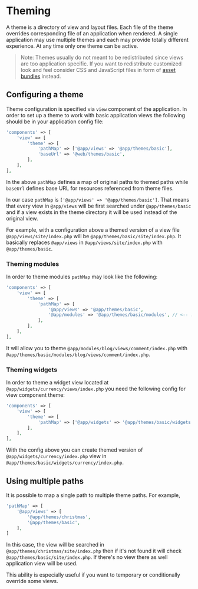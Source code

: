 Theming
=======

A theme is a directory of view and layout files. Each file of the theme overrides corresponding file of an application
when rendered. A single application may use multiple themes and each may provide totally different experience. At any
time only one theme can be active.

> Note: Themes usually do not meant to be redistributed since views are too application specific. If you want to
  redistribute customized look and feel consider CSS and JavaScript files in form of [asset bundles](assets.md) instead.

Configuring a theme
-------------------

Theme configuration is specified via `view` component of the application. In order to set up a theme to work with basic
application views the following should be in your application config file:

```php
'components' => [
    'view' => [
        'theme' => [
            'pathMap' => ['@app/views' => '@app/themes/basic'],
            'baseUrl' => '@web/themes/basic',
        ],
    ],
],
```

In the above `pathMap` defines a map of original paths to themed paths while `baseUrl` defines base URL for
resources referenced from theme files.

In our case `pathMap` is `['@app/views' => '@app/themes/basic']`. That means that every view in `@app/views` will be
first searched under `@app/themes/basic` and if a view exists in the theme directory it will be used instead of the
original view.

For example, with a configuration above a themed version of a view file `@app/views/site/index.php` will be
`@app/themes/basic/site/index.php`. It basically replaces `@app/views` in `@app/views/site/index.php` with
`@app/themes/basic`.

### Theming modules

In order to theme modules `pathMap` may look like the following:

```php
'components' => [
    'view' => [
        'theme' => [
            'pathMap' => [
                '@app/views' => '@app/themes/basic',
                '@app/modules' => '@app/themes/basic/modules', // <-- !!!
            ],
        ],
    ],
],
```

It will allow you to theme `@app/modules/blog/views/comment/index.php` with `@app/themes/basic/modules/blog/views/comment/index.php`.

### Theming widgets

In order to theme a widget view located at `@app/widgets/currency/views/index.php` you need the following config for
view component theme:

```php
'components' => [
    'view' => [
        'theme' => [
            'pathMap' => ['@app/widgets' => '@app/themes/basic/widgets'],
        ],
    ],
],
```

With the config above you can create themed version of `@app/widgets/currency/index.php` view in
`@app/themes/basic/widgets/currency/index.php`.

Using multiple paths
--------------------

It is possible to map a single path to multiple theme paths. For example,

```php
'pathMap' => [
    '@app/views' => [
        '@app/themes/christmas',
        '@app/themes/basic',
    ],
]
```

In this case, the view will be searched in `@app/themes/christmas/site/index.php` then if it's not found it will check
`@app/themes/basic/site/index.php`. If there's no view there as well application view will be used.

This ability is especially useful if you want to temporary or conditionally override some views.
